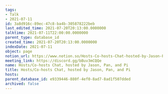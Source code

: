 ```yaml
---
tags:
- Talk
- 2021-07-11
id: 3a8d916c-89ec-47c8-ba4b-305878222beb
last_edited_time: 2021-07-20T20:13:00.0000000
talktime: 2021-07-11T22:00:00.0000000
parent_type: database_id
created_time: 2021-07-20T20:13:00.0000000
indexDate: 2021-07-11
object: page
notion_url: https://www.notion.so/Hosts-Co-hosts-Chat-hosted-by-Jason-Pan-and-Pi-3a8d916c89ec47c8ba4b305878222beb
meeting_link: https://discord.gg/bBuv3mCQQe
name: Hosts/Co-hosts Chat, hosted by Jason, Pan, and Pi
title: Hosts/Co-hosts Chat, hosted by Jason, Pan, and Pi
hosts: 
parent_database_id: e9339446-880f-4ef0-8ad7-8ad1f507dded
archived: false
---
```






